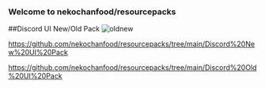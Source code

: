 ### Welcome to nekochanfood/resourcepacks


##Discord UI New/Old Pack
![oldnew](https://user-images.githubusercontent.com/74849003/118467378-b2c45a00-b73e-11eb-9c71-83b5c7fc4a96.png)

https://github.com/nekochanfood/resourcepacks/tree/main/Discord%20New%20UI%20Pack

https://github.com/nekochanfood/resourcepacks/tree/main/Discord%20Old%20UI%20Pack








